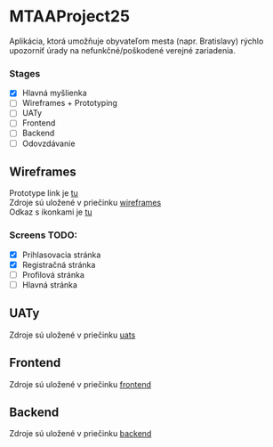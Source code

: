 # MTAAProject25
Aplikácia, ktorá umožňuje obyvateľom mesta (napr. Bratislavy) rýchlo upozorniť úrady na nefunkčné/poškodené verejné zariadenia.
### Stages
- [x] Hlavná myšlienka
- [ ] Wireframes + Prototyping
- [ ] UATy
- [ ] Frontend
- [ ] Backend
- [ ] Odovzdávanie
## Wireframes
Prototype link je [tu](https://www.figma.com/proto/pfZmPbQAgaHCX3q65BFJUL/Wireframes?node-id=0-1&t=DhnH7YDRmDwB2B2S-1)<br/>
Zdroje sú uložené v priečinku [wireframes](/wireframes/)<br/>
Odkaz s ikonkami je [tu](https://www.iconfinder.com/search/icons?family=systemui)
### Screens TODO:
- [x] Prihlasovacia stránka
- [x] Registračná stránka
- [ ] Profilová stránka
- [ ] Hlavná stránka
## UATy
Zdroje sú uložené v priečinku [uats](/uats/)
## Frontend
Zdroje sú uložené v priečinku [frontend](/frontend/)
## Backend
Zdroje sú uložené v priečinku [backend](/backend/)